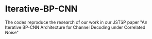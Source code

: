 # Iterative-BP-CNN
The codes reproduce the research of our work in our JSTSP paper "An Iterative BP-CNN Architecture for Channel Decoding under Correlated Noise"
